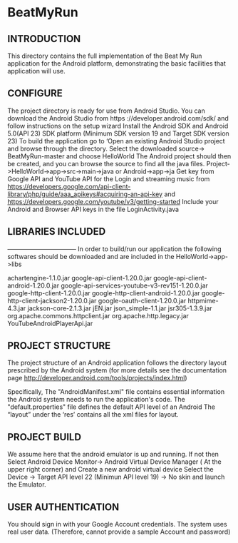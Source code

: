 # BeatMyRun

## INTRODUCTION

This directory contains the full implementation of the Beat My Run application for the Android platform, demonstrating the basic facilities that application will use.


## CONFIGURE

The project directory is ready for use from Android Studio. 
You can download the Android Studio from https ://developer.android.com/sdk/ and follow instructions on the setup wizard 
Install the Android SDK and Android 5.0(API 23) SDK platform (Minimum SDK version 19 and Target SDK version 23)
To build the application go to ‘Open an existing Android Studio project and browse through the directory.
Select the downloaded source-> BeatMyRun-master and choose HelloWorld
The Android project should then be created, and you can browse the source to find all the java files.
Project->HelloWorld->app->src->main->java or
Android->app->ja
Get key from Google API and YouTube API for the Login and streaming music from 
https://developers.google.com/api-client-library/php/guide/aaa_apikeys#acquiring-an-api-key and
https://developers.google.com/youtube/v3/getting-started
Include your Android and Browser API keys in the file LoginActivity.java

## LIBRARIES INCLUDED
———————————
In order to build/run our application the following softwares should be downloaded and are included in the HelloWorld->app->libs

achartengine-1.1.0.jar
google-api-client-1.20.0.jar
google-api-client-android-1.20.0.jar
google-api-services-youtube-v3-rev151-1.20.0.jar
google-http-client-1.20.0.jar
google-http-client-android-1.20.0.jar
google-http-client-jackson2-1.20.0.jar
google-oauth-client-1.20.0.jar
httpmime-4.3.jar
jackson-core-2.1.3.jar
jEN.jar
json_simple-1.1.jar
jsr305-1.3.9.jar
org.apache.commons.httpclient.jar
org.apache.http.legacy.jar
YouTubeAndroidPlayerApi.jar

## PROJECT STRUCTURE

The project structure of an Android application follows the directory layout prescribed by the Android system (for more details see the documentation page http://developer.android.com/tools/projects/index.html)

Specifically,
The "AndroidManifest.xml" file contains essential information the Android system needs to run the application's code.
The "default.properties" file defines the default API level of an Android
The “layout” under the ‘res’ contains all the xml files for layout.

## PROJECT BUILD

We assume here that the android emulator is up and running. If not then 
Select Android Device Monitor-> Android Virtual Device Manager ( At the upper right corner) and Create a new android virtual device 
Select the Device -> Target API level 22 (Minimun API level 19) -> No skin and launch the Emulator.

## USER AUTHENTICATION

You should sign in with your Google Account credentials. The system uses real user data. (Therefore, cannot provide a sample Account and password)
